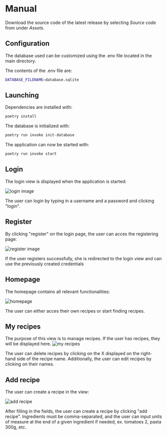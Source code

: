 # Manual

Download the source code of the latest release by selecting *Source code* from under *Assets*.

## Configuration

The database used can be customized using the .env file located in the main directory.

The contents of the .env file are:
```bash
DATABASE_FILENAME=database.sqlite
```
## Launching
Dependencies are installed with:
```bash
poetry install
```

The database is initialized with:
```bash
poetry run invoke init-database
```

The application can now be started with:
```bash
poetry run invoke start
```

## Login
The login view is displayed when the application is started:

![login image](https://github.com/Germuu/ot-harjoitustyo/blob/master/recipe-app/documentation/Pictures/login.png)

The user can login by typing in a username and a password and clicking "login". 

## Register
By clicking "register" on the login page, the user can acces the registering page:

![register image](https://github.com/Germuu/ot-harjoitustyo/blob/master/recipe-app/documentation/Pictures/register.png)

If the user registers successfully, she is redirected to the login view and can use the previously created credentials

## Homepage

The homepage contains all relevant functionalities: 

![homepage](https://github.com/Germuu/ot-harjoitustyo/blob/master/recipe-app/documentation/Pictures/homepage.png)

The user can either acces their own recipes or start finding recipes.

## My recipes 
The purpose of this view is to manage recipes. If the user has recipes, they will be displayed here.
![my recipes](https://github.com/Germuu/ot-harjoitustyo/blob/master/recipe-app/documentation/Pictures/myrecipes.png)

The user can delete recipes by clicking on the X displayed on the right-hand side of the recipe name. Additionally, the user can edit recipes by clicking on their names.

## Add recipe

The user can create a recipe in the view:

![add recipe](https://github.com/Germuu/ot-harjoitustyo/blob/master/recipe-app/documentation/Pictures/addrecipe.png)

After filling in the fields, the user can create a recipe by clicking "add recipe". Ingredients must be comma-separated, and the user can input units of measure at the end of a given ingredient if needed, ex. tomatoes 2, pasta 300g, etc.
















